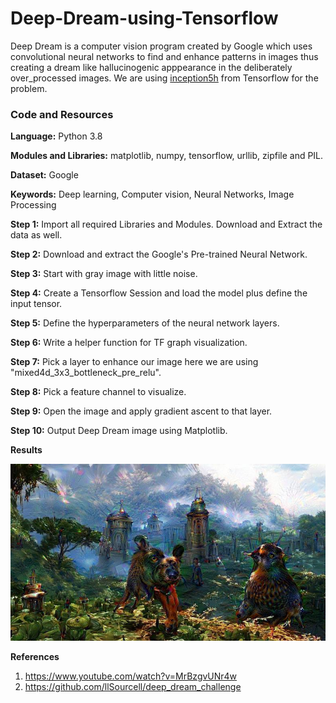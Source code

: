 # Deep-Dream-using-Tensorflow
 
Deep Dream is a computer vision program created by Google which uses convolutional neural networks to find and enhance patterns in images thus creating a dream like hallucinogenic apppearance in the deliberately over_processed images.
We are using [inception5h]((https://storage.googleapis.com//download.tensorflow.org//models//inception5h.zip)) from Tensorflow for the problem.

### Code and Resources

**Language:** Python 3.8

**Modules and Libraries:** matplotlib, numpy, tensorflow, urllib, zipfile and PIL.

**Dataset:** Google

**Keywords:** Deep learning, Computer vision, Neural Networks, Image Processing

**Step 1:** Import all required Libraries and Modules. Download and Extract the data as well.

**Step 2:** Download and extract the Google's Pre-trained Neural Network.

**Step 3:** Start with gray image with little noise.

**Step 4:** Create a Tensorflow Session and load the model plus define the input tensor.

**Step 5:** Define the hyperparameters of the neural network layers.

**Step 6:** Write a helper function for TF graph visualization.

**Step 7:** Pick a layer to enhance our image here we are using "mixed4d_3x3_bottleneck_pre_relu".

**Step 8:** Pick a feature channel to visualize.

**Step 9:** Open the image and apply gradient ascent to that layer.

**Step 10:** Output Deep Dream image using Matplotlib.

**Results**

![drugs](https://github.com/ShrishtiHore/Deep-Dream-using-Tensorflow/blob/master/dream.jpg)

**References**

1. https://www.youtube.com/watch?v=MrBzgvUNr4w
2. https://github.com/llSourcell/deep_dream_challenge
